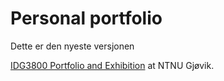 # Personal portfolio

Dette er den nyeste versjonen

[IDG3800 Portfolio and Exhibition](https://www.ntnu.edu/studies/courses/IDG3800/2021#tab=omEmnet) at NTNU Gjøvik.
